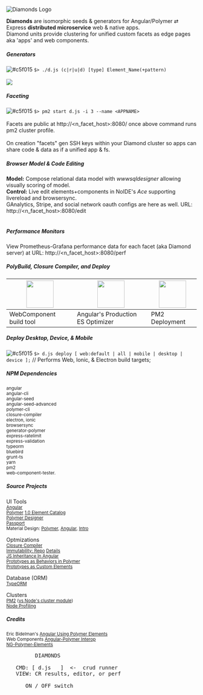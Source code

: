 <article class="markdown-body entry-content" itemprop="mainContentOfPage">

![Diamonds Logo](https://i.ibb.co/p3LtTMW/687474703a2f2f63696e656d61636c6f75642e636f2f6469616d6f6e64737461636b2e706e673f3538.png?3)

**Diamonds** are isomorphic seeds & generators for Angular/Polymer ⇄ Express **distributed microservice** web & native apps.<br>
Diamond units provide clustering for unified custom facets as edge pages aka 'apps' and web components.<br>


##### **Generators**
![#c5f015](https://placehold.it/15/c5f015/000000?text=+) `$> ./d.js (c|r|u|d) [type] Element_Name(+pattern)`<br><br>
[![](http://cinemacloud.co/cloud_facets.png?.52)](#)

##### **Faceting**
![#c5f015](https://placehold.it/15/c5f015/000000?text=+) `$> pm2 start d.js -i 3 --name <APPNAME>`<br><br>
Facets are public at http://&lt;n_facet_host&gt;:8080/ once above command runs pm2 cluster profile.
<br><br>
On creation "facets" gen SSH keys within your Diamond cluster so apps can share code & data as if a unified app & fs.

##### **Browser Model & Code Editing**
**Model:** Compose relational data model with *wwwsqldesigner* allowing visually scoring of model.<br>
**Control:** Live edit elements+components in NoIDE's *Ace* supporting livereload and browsersync.
<br>GAnalytics, Stripe, and social network oauth configs are here as well.
URL: http://&lt;n_facet_host&gt;:8080/edit
<br><br>
##### **Performance Monitors**
View Prometheus-Grafana performance data for each facet (aka Diamond server) at
URL: http://&lt;n_facet_host&gt;:8080/perf

##### **PolyBuild, Closure Compiler, and Deploy**

| <img src=http://cinemacloud.co/stamp.png width=72 height=72> | <img src=http://cinemacloud.co/closure.png width=72 height=72> | <img src=http://cinemacloud.co/deploy.png width=72 height=72> |
| --- | --- | --- |
| WebComponent build tool | Angular's Production ES Optimizer| PM2 Deployment |

##### **Deploy Desktop, Device, & Mobile**

![#c5f015](https://placehold.it/15/c5f015/000000?text=+) `$> d.js deploy [ web:default | all | mobile | desktop | device ];` // Performs Web, Ionic, & Electron build targets;

##### NPM Dependencies
<sup>
angular<Br>
angular-cli<br>
angular-seed<br>
 angular-seed-advanced<br>
polymer-cli<br>
closure-compiler<br>
electron, ionic<br>
browsersync<br>
generator-polymer<br>
express-ratelimit<br>
express-validation<br>
typeorm<br>
bluebird<br>
grunt-ts<br>
yarn<br>
pm2<br>
web-component-tester.</sup>

##### [<span class="octicon octicon-link"></span>](#source-projects)Source Projects
UI Tools<br>
<sub>[Angular](/tachy0n/diamonds/blob/master/angularjs.org)</sub><br>
<sub>[Polymer](/tachy0n/diamonds/blob/master/www.polymer-project.org) [1.0 Element Catalog](https://elements.polymer-project.org/)</sub><br>
<sub>[Polymer Designer](http://polymer-designer.appspot.com)</sub><br>
<sub>[Passport](/tachy0n/diamonds/blob/master/passportjs.org)</sub><br>
<sub>Material Design: [Polymer](https://www.polymer-project.org/docs/elements/material.html), [Angular](https://material.angularjs.org/), [Intro](http://www.google.com/design/spec/material-design/introduction.html)</sub><br>

Optmizations<br>
<sub>[Closure Compiler](https://github.com/google/closure-compiler)</sub><br>
<sub>[Immutability: ](http://blog.mgechev.com/2015/03/02/immutability-in-angularjs-immutablejs/)[Repo](https://github.com/mgechev/angular-immutable) [Details](http://victorsavkin.com/post/110170125256/change-detection-in-angular-2)</sub><br>
<sub>[JS Inheritance In Angular](http://blog.mgechev.com/2013/12/18/inheritance-services-controllers-in-angularjs/)</sub><br>
<sub>[Prototypes as Behaviors in Polymer](https://www.polymer-project.org/1.0/docs/devguide/behaviors)</sub><br>
<sub>[Prototypes as Custom Elements](https://www.polymer-project.org/1.0/docs/devguide/registering-elements)</sub>

Database (ORM)<br>
<sub>[TypeORM](https://github.com/typeorm/typeorm)</sub><br>

Clusters<br>
<sub>[PM2](https://github.com/Unitech/pm2) ([vs Node's cluster module](https://keymetrics.io/2015/03/26/pm2-clustering-made-easy/))</sub><br>
<sub>[Node Profiling](https://github.com/thlorenz/v8-perf/issues/4)</sub><br>
##### [<span class="octicon octicon-link"></span>](#credits)Credits<br>
<sub>Eric Bidelman's [Angular Using Polymer Elements](https://www.youtube.com/watch?v=p1NpZ-0Op0w)</sub><br>
<sub>Web Components [Angular-Polymer Interop](https://github.com/webcomponents/angular-interop)</sub><br>
<sub>[NG-Polymer-Elements](http://ngmodules.org/modules/ng-polymer-elements)</sub>

</article>


 <pre>
         DIAMONDS    

   CMD: [ d.js   ]  <-  crud runner
   VIEW: CR results, editor, or perf

      ON / OFF switch 
</pre>

